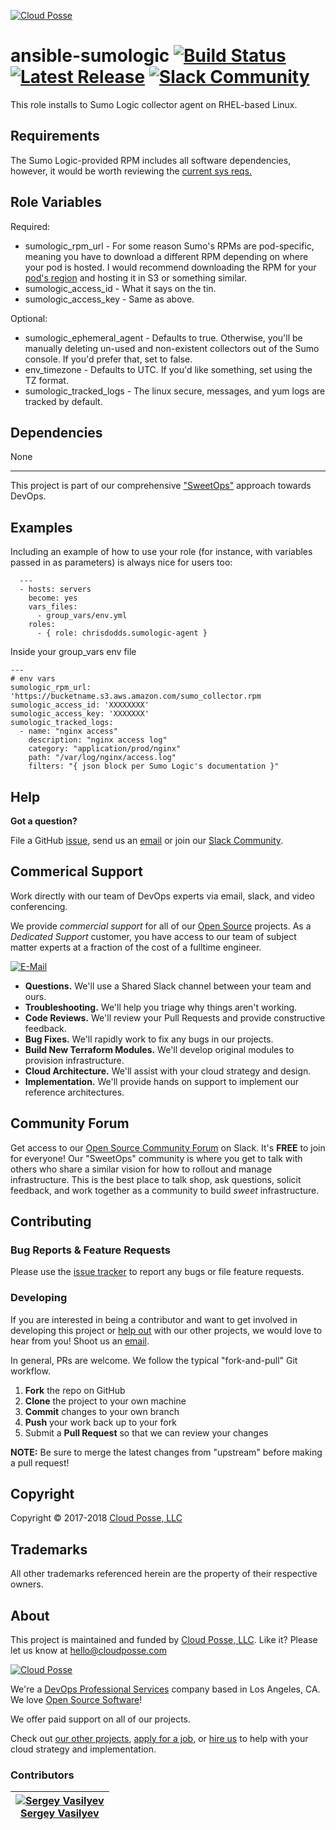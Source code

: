 <!-- This file was automatically generated by the `build-harness`. Make all changes to `README.yaml` and run `make readme` to rebuild this file. -->

[![Cloud Posse](https://cloudposse.com/logo-300x69.png)](https://cloudposse.com)

# ansible-sumologic [![Build Status](https://travis-ci.org/cloudposse/ansible-sumologic.svg?branch=master)](https://travis-ci.org/cloudposse/ansible-sumologic) [![Latest Release](https://img.shields.io/github/release/cloudposse/ansible-sumologic.svg)](https://travis-ci.org/cloudposse/ansible-sumologic/releases) [![Slack Community](https://slack.cloudposse.com/badge.svg)](https://slack.cloudposse.com)


This role installs to Sumo Logic collector agent on RHEL-based Linux.

Requirements
------------

The Sumo Logic-provided RPM includes all software dependencies, however, it would be worth reviewing the [current sys reqs.](https://help.sumologic.com/Start-Here/01About-Sumo-Logic/System-Requirements/Installed-Collector-Requirements)

Role Variables
--------------

Required:

* sumologic_rpm_url - For some reason Sumo's RPMs are pod-specific, meaning you have to download a different RPM depending on where your pod is hosted. I would recommend downloading the RPM for your [pod's region](https://help.sumologic.com/Send-Data/Installed-Collectors/05Reference-Information-for-Collector-Installation/02Download-a-Collector-from-a-Static-URL) and hosting it in S3 or something similar.
* sumologic_access_id - What it says on the tin.
* sumologic_access_key - Same as above.

Optional:

* sumologic_ephemeral_agent - Defaults to true. Otherwise, you'll be manually deleting un-used and non-existent collectors out of the Sumo console. If you'd prefer that, set to false.
* env_timezone - Defaults to UTC. If you'd like something, set using the TZ format.
* sumologic_tracked_logs - The linux secure, messages, and yum logs are tracked by default. 


Dependencies
------------

None


---

This project is part of our comprehensive ["SweetOps"](https://docs.cloudposse.com) approach towards DevOps. 









## Examples

Including an example of how to use your role (for instance, with variables passed in as parameters) is always nice for users too:

      ---
      - hosts: servers
        become: yes
        vars_files:
          - group_vars/env.yml
        roles:
          - { role: chrisdodds.sumologic-agent }

Inside your group_vars env file

    ---
    # env vars
    sumologic_rpm_url: 'https://bucketname.s3.aws.amazon.com/sumo_collector.rpm
    sumologic_access_id: 'XXXXXXXX'
    sumologic_access_key: 'XXXXXXX'
    sumologic_tracked_logs:
      - name: "nginx access" 
        description: "nginx access log"
        category: "application/prod/nginx"
        path: "/var/log/nginx/access.log"
        filters: "{ json block per Sumo Logic's documentation }"     




## Help

**Got a question?**

File a GitHub [issue](https://github.com/cloudposse/ansible-sumologic/issues), send us an [email][email] or join our [Slack Community][slack].

## Commerical Support

Work directly with our team of DevOps experts via email, slack, and video conferencing. 

We provide *commercial support* for all of our [Open Source][github] projects. As a *Dedicated Support* customer, you have access to our team of subject matter experts at a fraction of the cost of a fulltime engineer. 

[![E-Mail](https://img.shields.io/badge/email-hello@cloudposse.com-blue.svg)](mailto:hello@cloudposse.com)

- **Questions.** We'll use a Shared Slack channel between your team and ours.
- **Troubleshooting.** We'll help you triage why things aren't working.
- **Code Reviews.** We'll review your Pull Requests and provide constructive feedback.
- **Bug Fixes.** We'll rapidly work to fix any bugs in our projects.
- **Build New Terraform Modules.** We'll develop original modules to provision infrastructure.
- **Cloud Architecture.** We'll assist with your cloud strategy and design.
- **Implementation.** We'll provide hands on support to implement our reference architectures. 


## Community Forum

Get access to our [Open Source Community Forum][slack] on Slack. It's **FREE** to join for everyone! Our "SweetOps" community is where you get to talk with others who share a similar vision for how to rollout and manage infrastructure. This is the best place to talk shop, ask questions, solicit feedback, and work together as a community to build *sweet* infrastructure.

## Contributing

### Bug Reports & Feature Requests

Please use the [issue tracker](https://github.com/cloudposse/ansible-sumologic/issues) to report any bugs or file feature requests.

### Developing

If you are interested in being a contributor and want to get involved in developing this project or [help out](https://github.com/orgs/cloudposse/projects/3) with our other projects, we would love to hear from you! Shoot us an [email](mailto:hello@cloudposse.com).

In general, PRs are welcome. We follow the typical "fork-and-pull" Git workflow.

 1. **Fork** the repo on GitHub
 2. **Clone** the project to your own machine
 3. **Commit** changes to your own branch
 4. **Push** your work back up to your fork
 5. Submit a **Pull Request** so that we can review your changes

**NOTE:** Be sure to merge the latest changes from "upstream" before making a pull request!

## Copyright

Copyright © 2017-2018 [Cloud Posse, LLC](https://cloudposse.com)



## Trademarks

All other trademarks referenced herein are the property of their respective owners.

## About

This project is maintained and funded by [Cloud Posse, LLC][website]. Like it? Please let us know at <hello@cloudposse.com>

[![Cloud Posse](https://cloudposse.com/logo-300x69.png)](https://cloudposse.com)

We're a [DevOps Professional Services][hire] company based in Los Angeles, CA. We love [Open Source Software](https://github.com/cloudposse/)!

We offer paid support on all of our projects.  

Check out [our other projects][github], [apply for a job][jobs], or [hire us][hire] to help with your cloud strategy and implementation.

  [docs]: https://docs.cloudposse.com/
  [website]: https://cloudposse.com/
  [github]: https://github.com/cloudposse/
  [jobs]: https://cloudposse.com/jobs/
  [hire]: https://cloudposse.com/contact/
  [slack]: https://slack.cloudposse.com/
  [linkedin]: https://www.linkedin.com/company/cloudposse
  [twitter]: https://twitter.com/cloudposse/
  [email]: mailto:hello@cloudposse.com


### Contributors

|  [![Sergey Vasilyev][s2504s_avatar]](s2504s_homepage)<br/>[Sergey Vasilyev][s2504s_homepage] |
|---|

  [s2504s_homepage]: https://github.com/s2504s
  [s2504s_avatar]: https://github.com/s2504s.png?size=150


